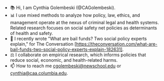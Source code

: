 - 📚 Hi, I am Cynthia Golembeski (@CAGolembeski).
- 📊 I use mixed methods to analyze how policy, law, ethics, and management operate at the nexus of criminal legal and health systems. Related research focuses on social safety net policies as determinants of health and safety.
- 📄 I recently wrote "What are bail funds? Two social policy experts explain," for The Conversation [https://theconversation.com/what-are-bail-funds-two-social-policy-experts-explain-182631].
- ⚖️ I collaborate on empirical research, which informs policies that reduce social, economic, and health-related harms.
- 📫 How to reach me cgolembeski@newschool.edu or cynthia@caa.columbia.edu.

<!---
CAGolembeski/CAGolembeski is a ✨ special ✨ repository because its `README.md` (this file) appears on your GitHub profile.
You can click the Preview link to take a look at your changes.
--->
